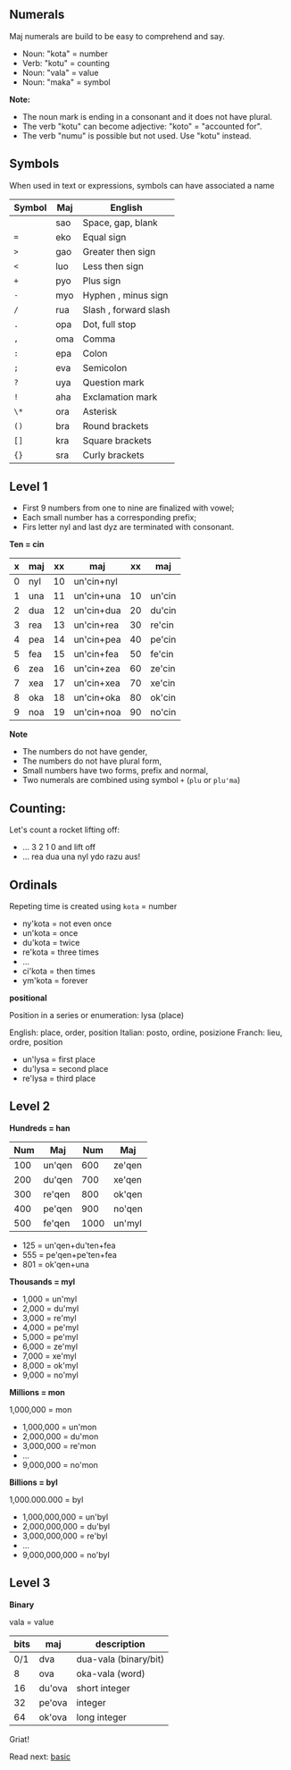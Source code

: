 ## Numerals 

Maj numerals are build to be easy to comprehend and say.

* Noun: "kota" = number
* Verb: "kotu" = counting
* Noun: "vala" = value
* Noun: "maka" = symbol

**Note:**

* The noun mark is ending in a consonant and it does not have plural.
* The verb "kotu" can become adjective: "koto" = "accounted for".
* The verb "numu" is possible but not used. Use "kotu" instead.

## Symbols

When used in text or expressions, symbols can have associated a name

Symbol | Maj    | English
-------|--------|---------------------
  ` `  | sao    | Space, gap, blank
  `=`  | eko    | Equal sign
  `>`  | gao    | Greater then sign
  `<`  | luo    | Less then sign
  `+`  | pyo    | Plus sign 
  `-`  | myo    | Hyphen , minus sign 
  `/`  | rua    | Slash , forward slash 
  `.`  | opa    | Dot, full stop 
  `,`  | oma    | Comma 
  `:`  | epa    | Colon 
  `;`  | eva    | Semicolon 
  `?`  | uya    | Question mark 
  `!`  | aha    | Exclamation mark 
  `\*` | ora    | Asterisk 
  `()` | bra    | Round brackets 
  `[]` | kra    | Square brackets 
  `{}` | sra    | Curly brackets 

## Level 1

* First 9 numbers from one to nine are finalized with vowel;
* Each small number has a corresponding prefix;
* Firs letter nyl and last dyz are terminated with consonant.

**Ten = cin** 

x | maj  | xx | maj          | xx | maj    |
--|------|----|--------------|----|--------|
0 | nyl  | 10 | un'cin+nyl   |    |        |
1 | una  | 11 | un'cin+una   | 10 | un'cin |
2 | dua  | 12 | un'cin+dua   | 20 | du'cin |
3 | rea  | 13 | un'cin+rea   | 30 | re'cin |
4 | pea  | 14 | un'cin+pea   | 40 | pe'cin |
5 | fea  | 15 | un'cin+fea   | 50 | fe'cin |
6 | zea  | 16 | un'cin+zea   | 60 | ze'cin |
7 | xea  | 17 | un'cin+xea   | 70 | xe'cin |
8 | oka  | 18 | un'cin+oka   | 80 | ok'cin |
9 | noa  | 19 | un'cin+noa   | 90 | no'cin | 


**Note** 

* The numbers do not have gender,
* The numbers do not have plural form,
* Small numbers have two forms, prefix and normal,
* Two numerals are combined using symbol `+` (`plu` or `plu'ma`)

## Counting:

Let's count a rocket lifting off:

* ... 3 2 1 0 and lift off
* ... rea dua una nyl ydo razu aus!
                                         
## Ordinals
         
Repeting time is created using `kota` = number

* ny'kota = not even once
* un'kota = once
* du'kota = twice
* re'kota = three times
* ...
* ci'kota = then times
* ym'kota = forever
          
**positional**

Position in a series or enumeration: lysa (place)

English: place, order, position
Italian: posto, ordine, posizione
Franch:  lieu,  ordre, position

* un'lysa = first place
* du'lysa = second place
* re'lysa = third place

## Level 2

**Hundreds = han**

 Num |  Maj     |  Num | Maj
-----|----------|------|-------------
 100 |  un'qen  |  600 |  ze'qen
 200 |  du'qen  |  700 |  xe'qen
 300 |  re'qen  |  800 |  ok'qen
 400 |  pe'qen  |  900 |  no'qen
 500 |  fe'qen  | 1000 |  un'myl 


* 125 = un'qen+du'ten+fea
* 555 = pe'qen+pe'ten+fea
* 801 = ok'qen+una


**Thousands = myl**

* 1,000 = un'myl
* 2,000 = du'myl
* 3,000 = re'myl
* 4,000 = pe'myl
* 5,000 = pe'myl
* 6,000 = ze'myl
* 7,000 = xe'myl
* 8,000 = ok'myl
* 9,000 = no'myl


**Millions  = mon**

1,000,000  = mon

* 1,000,000 = un'mon
* 2,000,000 = du'mon
* 3,000,000 = re'mon
* ...
* 9,000,000 = no'mon


**Billions = byl**

1,000.000.000   = byl


* 1,000,000,000 = un'byl
* 2,000,000,000 = du'byl
* 3,000,000,000 = re'byl
* ...
* 9,000,000,000 = no'byl


## Level 3

**Binary**

vala = value

bits| maj      | description
----|----------|----------------------
0/1 | dva      | dua-vala (binary/bit)
8   | ova      | oka-vala (word)
16  | du'ova   | short integer
32  | pe'ova   | integer
64  | ok'ova   | long integer

Griat!

Read next: [basic](basic.md)